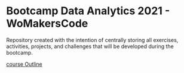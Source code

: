 # Bootcamp Data Analytics 2021 - WoMakersCode

Repository created with the intention of centrally storing all exercises, activities, projects, and challenges that will be developed during the bootcamp.
<br>


[course Outline](https://github.com/NaraGuimma/bootcamp_WoMakersCode/blob/main/DA2022%20-%20Calend%C3%A1rio%20com%20Escala.pdf)

